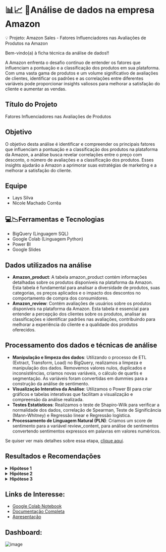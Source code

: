 # 📊📈 🛒Análise de dados na empresa Amazon

💡 Projeto: Amazon Sales -  Fatores Influenciadores nas Avaliações de Produtos na Amazon

Bem-vindo(a) à ficha técnica da análise de dados!!

A Amazon enfrenta o desafio contínuo de entender os fatores que influenciam a pontuação e a classificação dos produtos em sua plataforma. Com uma vasta gama de produtos e um volume significativo de avaliações de clientes, identificar os padrões e as correlações entre diferentes variáveis pode proporcionar insights valiosos para melhorar a satisfação do cliente e aumentar as vendas.

## Título do Projeto

Fatores Influenciadores nas Avaliações de Produtos

## Objetivo

O objetivo desta análise é identificar e compreender os principais fatores que influenciam a pontuação e a classificação dos produtos na plataforma da Amazon, a análise busca revelar correlações entre o preço com desconto, o número de avaliações e a classificação dos produtos. Esses insights ajudarão a Amazon a aprimorar suas estratégias de marketing e a melhorar a satisfação do cliente.


## Equipe

* Lays Silva
* Nicole Machado Corrêa

## 💻📉Ferramentas e Tecnologias

* BigQuery (Linguagem SQL)
* Google Colab (Linguagem Python)
* Power BI
* Google Slides

## Dados utilizados na análise

* **Amazon_product**: A tabela amazon_product contém informações detalhadas sobre os produtos disponíveis na plataforma da Amazon. Esta tabela é fundamental para analisar a diversidade de produtos, suas categorias, os preços aplicados e o impacto dos descontos no comportamento de compra dos consumidores.
* **Amazon_review**: Contém avaliações de usuários sobre os produtos disponíveis na plataforma da Amazon. Esta tabela é essencial para entender a percepção dos clientes sobre os produtos, analisar as classificações e identificar padrões nas avaliações, contribuindo para melhorar a experiência do cliente e a qualidade dos produtos oferecidos.

## Processamento dos dados e técnicas de análise

* **Manipulação e limpeza dos dados**: Utilizando o processo de ETL (Extract, Transform, Load) no BigQuery, realizamos a limpeza e manipulação dos dados. Removemos valores nulos, duplicados e inconsistências, criamos novas variáveis, o cálculo de quartis e segmentação. As variáveis foram convertidas em dummies para a construção da análise de sentimento.
* **Visualização Interativa da Análise**: Utilizamos o Power BI para criar gráficos e tabelas interativas que facilitam a visualização e compreensão da análise realizada.
* **Testes Estatísticos**: Realizamos o teste de Shapiro-Wilk para verificar a normalidade dos dados, correlação de Spearman, Teste de Significância (Mann-Whitney) e Regressão linear e Regressão logística.
* **Processamento de Linguagem Natural (PLN)**: Criamos um score de sentimento para a variável review_content, para análise de sentimentos convertendo sentimentos expressos em palavras em valores numéricos.

Se quiser ver mais detalhes sobre essa etapa, [clique aqui](https://tricolor-puck-1da.notion.site/Projeto-4-Ficha-T-cnica-An-lise-de-Dados-aeed49440a6e4377bd9f168c9f0c65b6).

## Resultados e Recomendações

<details>
<summary><b>Hipótese 1</b></summary>

- **Hipótese 1: Produtos com maior desconto aplicado (discount_percentage) são melhor classificados (rating):**

Os resultados mostraram uma correlação significativa, mas negativa, entre o percentual de desconto aplicado e a classificação dos produtos.

A hipótese foi **refutada** e as recomendações são:

💡 Recomendações

- **Avaliar Estratégias de Desconto:** Reconsiderar a aplicação de grandes descontos para produtos que já possuem boas avaliações, pois isso pode ser percebido como uma diminuição do valor percebido pelos consumidores.
- **Análise dos feedbacks dos clientes:** Coletar e analisar feedback detalhado dos clientes sobre como os descontos influenciam suas percepções e decisões de compra. Isso pode ajudar a entender melhor a relação entre preço e percepção de qualidade.

</details>

<details>
<summary><b>Hipótese 2</b></summary>

- **Hipótese 2: Produtos com mais avaliações positivas (score_sentimento) são melhor classificados (rating):**

A correlação de Spearman de 0.2652 indica uma correlação positiva moderada entre score_sentimento e rating. Isso sugere que produtos que recebem mais avaliações positivas tendem a obter classificações mais altas. No entanto, a correlação moderada também indica que outros fatores além do número de avaliações positivas podem estar influenciando significativamente a classificação dos produtos.

A hipótese foi **confirmada** e as recomendações são:

💡 Recomendações

- **Incentivar avaliações positivas:** Implementar estratégias para incentivar os clientes satisfeitos a deixarem avaliações positivas. Isso pode incluir lembretes pós-compra, programas de recompensas, ou incentivos como descontos em compras futuras para aqueles que deixam avaliações.
- **Melhorar a experiência do cliente:** Focar em melhorar a experiência do cliente em todas as etapas do processo de compra. Clientes satisfeitos são mais propensos a deixar avaliações positivas, o que pode, por sua vez, melhorar a classificação dos produtos.

</details>

<details>
<summary><b>Hipótese 3</b></summary>

- **Hipótese 3: Produtos com mais avaliações (rating_count) são melhor classificados (rating):**

Os resultados indicam uma correlação positiva moderada entre quantidade de avaliações e classificação dos produtos.

A hipótese foi **confirmada** e as recomendações são:

💡 Recomendações

- **Responder avaliações:** Manter um diálogo ativo com os clientes respondendo às suas avaliações, especialmente as negativas. Demonstrar que a empresa valoriza o feedback dos clientes pode aumentar a satisfação e lealdade.
- **Implementar melhorias:** Usar o feedback das avaliações para identificar áreas de melhoria. Implementar essas melhorias pode resultar em mais avaliações positivas no futuro.

</details>

## Links de Interesse:

- [Google Colab Notebook](https://colab.research.google.com/drive/1LlWu4zeubaB6Qro6K12BId4PJGXEVw2Z?authuser=0#scrollTo=1a-4jcr0zJAi)
- [Documentação Completa](https://tricolor-puck-1da.notion.site/Projeto-4-Ficha-T-cnica-An-lise-de-Dados-aeed49440a6e4377bd9f168c9f0c65b6)
- [Apresentação](https://docs.google.com/presentation/d/1ejOuCTVcM9cCV-StkbdAqfY8OQBebtLzRWXgMwFxUn8/edit#slide=id.g4dfce81f19_0_45)


## Dashboard:
![image](https://github.com/user-attachments/assets/f7ae3b11-820f-4f32-a69f-eb643787a883)







